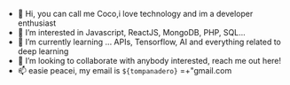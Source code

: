 - 👋 Hi, you can call me Coco,i love technology and im a developer enthusiast
- 👀 I’m interested in Javascript, ReactJS, MongoDB, PHP, SQL...
- 🌱 I’m currently learning ... APIs, Tensorflow, AI and everything related to deep learning
- 💞️ I’m looking to collaborate with anybody interested, reach me out here!
- 📫 easie peacei, my email is `${tompanadero}` =+"gmail.com
